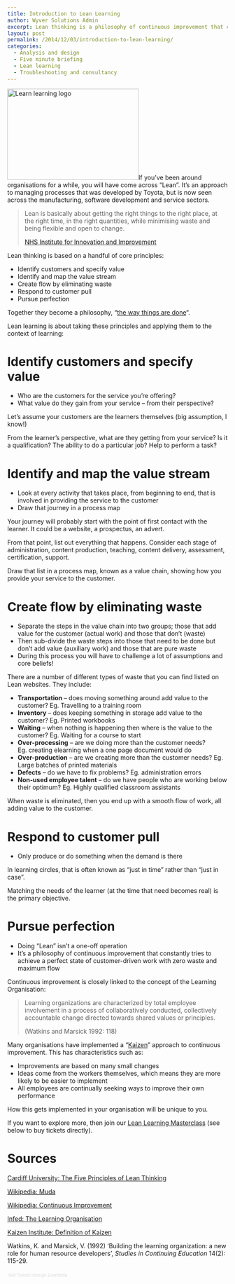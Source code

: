 ```yaml
---
title: Introduction to Lean Learning
author: Wyver Solutions Admin
excerpt: Lean thinking is a philosophy of continuous improvement that constantly tries to achieve a perfect state of customer-driven work with zero waste and maximum flow. Explore how it applies to learning in this introduction article.
layout: post
permalink: /2014/12/03/introduction-to-lean-learning/
categories:
  - Analysis and design
  - Five minute briefing
  - Lean learning
  - Troubleshooting and consultancy
---
```

[<img class="alignright wp-image-1182 size-medium" src="http://www.wyversolutions.co.uk/cms/wp-content/uploads/2014/12/lean-learning-logo-300x208.png" alt="Learn learning logo" width="300" height="208" />][1]If you&#8217;ve been around organisations for a while, you will have come across &#8220;Lean&#8221;. It&#8217;s an approach to managing processes that was developed by Toyota, but is now seen across the manufacturing, software development and service sectors.

> Lean is basically about getting the right things to the right place, at the right time, in the right quantities, while minimising waste and being flexible and open to change.
> 
> <p style="text-align: left;">
>   <a href="http://www.institute.nhs.uk/quality_and_service_improvement_tools/quality_and_service_improvement_tools/lean.html" target="_blank">NHS Institute for Innovation and Improvement</a>
> </p>

Lean thinking is based on a handful of core principles:

  * Identify customers and specify value
  * Identify and map the value stream
  * Create flow by eliminating waste
  * Respond to customer pull
  * Pursue perfection

Together they become a philosophy, &#8220;<a href="http://www.cardiff.ac.uk/lean/principles/" target="_blank">the way things are done</a>&#8220;.

Lean learning is about taking these principles and applying them to the context of learning:

# Identify customers and specify value

  * Who are the customers for the service you&#8217;re offering?
  * What value do they gain from your service &#8211; from their perspective?

Let&#8217;s assume your customers are the learners themselves (big assumption, I know!)

From the learner&#8217;s perspective, what are they getting from your service? Is it a qualification? The ability to do a particular job? Help to perform a task?

# Identify and map the value stream

  * Look at every activity that takes place, from beginning to end, that is involved in providing the service to the customer
  * Draw that journey in a process map

Your journey will probably start with the point of first contact with the learner. It could be a website, a prospectus, an advert.

From that point, list out everything that happens. Consider each stage of administration, content production, teaching, content delivery, assessment, certification, support.

Draw that list in a process map, known as a value chain, showing how you provide your service to the customer.

# Create flow by eliminating waste

  * Separate the steps in the value chain into two groups; those that add value for the customer (actual work) and those that don&#8217;t (waste)
  * Then sub-divide the waste steps into those that need to be done but don&#8217;t add value (auxiliary work) and those that are pure waste
  * During this process you will have to challenge a lot of assumptions and core beliefs!

There are a number of different types of waste that you can find listed on Lean websites. They include:

  * **Transportation** &#8211; does moving something around add value to the customer? Eg. Travelling to a training room
  * **Inventory** &#8211; does keeping something in storage add value to the customer? Eg. Printed workbooks
  * **Waiting** &#8211; when nothing is happening then where is the value to the customer? Eg. Waiting for a course to start
  * **Over-processing** &#8211; are we doing more than the customer needs? Eg. creating elearning when a one page document would do
  * **Over-production** &#8211; are we creating more than the customer needs? Eg. Large batches of printed materials
  * **Defects** &#8211; do we have to fix problems? Eg. administration errors
  * **Non-used employee talent** &#8211; do we have people who are working below their optimum? Eg. Highly qualified classroom assistants

When waste is eliminated, then you end up with a smooth flow of work, all adding value to the customer.

# Respond to customer pull

  * Only produce or do something when the demand is there

In learning circles, that is often known as &#8220;just in time&#8221; rather than &#8220;just in case&#8221;.

Matching the needs of the learner (at the time that need becomes real) is the primary objective.

# Pursue perfection

  * Doing &#8220;Lean&#8221; isn&#8217;t a one-off operation
  * It&#8217;s a philosophy of continuous improvement that constantly tries to achieve a perfect state of customer-driven work with zero waste and maximum flow

Continuous improvement is closely linked to the concept of the Learning Organisation:

> Learning organizations are characterized by total employee involvement in a process of collaboratively conducted, collectively accountable change directed towards shared values or principles.
> 
> (Watkins and Marsick 1992: 118)

Many organisations have implemented a &#8220;<a href="http://uk.kaizen.com/about-us/definition-of-kaizen.html" target="_blank">Kaizen</a>&#8221; approach to continuous improvement. This has characteristics such as:

  * Improvements are based on many small changes
  * Ideas come from the workers themselves, which means they are more likely to be easier to implement
  * All employees are continually seeking ways to improve their own performance

How this gets implemented in your organisation will be unique to you.

If you want to explore more, then join our <a href="http://www.eventbrite.co.uk/e/lean-learning-masterclass-tickets-14661080687" target="_blank">Lean Learning Masterclass</a> (see below to buy tickets directly).

# Sources

<a href="http://www.cardiff.ac.uk/lean/principles/" target="_blank">Cardiff University: The Five Principles of Lean Thinking</a>

<a href="http://en.wikipedia.org/wiki/Muda_(Japanese_term)" target="_blank">Wikipedia: Muda</a>

<a href="http://en.wikipedia.org/wiki/Continual_improvement_process" target="_blank">Wikipedia: Continuous Improvement</a>

<a href="http://infed.org/mobi/the-learning-organization/" target="_blank">Infed: The Learning Organisation</a>

<a href="http://uk.kaizen.com/about-us/definition-of-kaizen.html" target="_blank">Kaizen Institute: Definition of Kaizen</a>

Watkins, K. and Marsick, V. (1992) ‘Building the learning organization: a new role for human resource developers’, *Studies in Continuing Education* 14(2): 115-29.

<div style="width: 100%; text-align: left;">
  <p>
  </p>
  
  <div style="font-family: Helvetica, Arial; font-size: 10px; padding: 5px 0 5px; margin: 2px; width: 100%; text-align: left;">
    <a style="color: #ddd; text-decoration: none;" href="http://www.eventbrite.co.uk/r/eweb" target="_blank">Sell Tickets</a> <span style="color: #ddd;">through</span> <a style="color: #ddd; text-decoration: none;" href="http://www.eventbrite.co.uk?ref=eweb" target="_blank">Eventbrite</a>
  </div>
</div>

 [1]: http://www.wyversolutions.co.uk/cms/wp-content/uploads/2014/12/lean-learning-logo.png